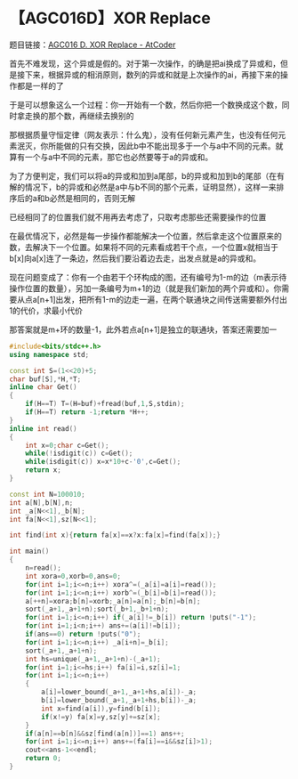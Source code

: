 # 【AGC016D】XOR Replace

题目链接：[AGC016 D. XOR Replace  -  AtCoder](https://agc016.contest.atcoder.jp)

首先不难发现，这个异或是假的。对于第一次操作，的确是把ai换成了异或和，但是接下来，根据异或的相消原则，数列的异或和就是上次操作的ai，再接下来的操作都是一样的了

于是可以想象这么一个过程：你一开始有一个数，然后你把一个数换成这个数，同时拿走换的那个数，再继续去换别的

那根据质量守恒定律（网友表示：什么鬼），没有任何新元素产生，也没有任何元素泯灭，你所能做的只有交换，因此b中不能出现多于一个与a中不同的元素。就算有一个与a中不同的元素，那它也必然要等于a的异或和。

为了方便判定，我们可以将a的异或和加到a尾部，b的异或和加到b的尾部（在有解的情况下，b的异或和必然是a中与b不同的那个元素，证明显然），这样一来排序后的a和b必然是相同的，否则无解

已经相同了的位置我们就不用再去考虑了，只取考虑那些还需要操作的位置

在最优情况下，必然是每一步操作都能解决一个位置，然后拿走这个位置原来的数，去解决下一个位置。如果将不同的元素看成若干个点，一个位置x就相当于b\[x\]向a\[x\]连了一条边，然后我们要沿着边去走，出发点就是a的异或和。

现在问题变成了：你有一个由若干个环构成的图，还有编号为1-m的边（m表示待操作位置的数量），另加一条编号为m+1的边（就是我们新加的两个异或和）。你需要从点a\[n+1\]出发，把所有1-m的边走一遍，在两个联通块之间传送需要额外付出1的代价，求最小代价

那答案就是m+环的数量-1，此外若点a\[n+1\]是独立的联通块，答案还需要加一

```cpp
#include<bits/stdc++.h>
using namespace std;

const int S=(1<<20)+5;
char buf[S],*H,*T;
inline char Get()
{
    if(H==T) T=(H=buf)+fread(buf,1,S,stdin);
    if(H==T) return -1;return *H++;
}
inline int read()
{
    int x=0;char c=Get();
    while(!isdigit(c)) c=Get();
    while(isdigit(c)) x=x*10+c-'0',c=Get();
    return x;
}

const int N=100010;
int a[N],b[N],n;
int _a[N<<1],_b[N];
int fa[N<<1],sz[N<<1];

int find(int x){return fa[x]==x?x:fa[x]=find(fa[x]);}

int main()
{
    n=read();
    int xora=0,xorb=0,ans=0;
    for(int i=1;i<=n;i++) xora^=(_a[i]=a[i]=read());
    for(int i=1;i<=n;i++) xorb^=(_b[i]=b[i]=read());
    a[++n]=xora;b[n]=xorb;_a[n]=a[n];_b[n]=b[n];
    sort(_a+1,_a+1+n);sort(_b+1,_b+1+n);
    for(int i=1;i<=n;i++) if(_a[i]!=_b[i]) return !puts("-1");
    for(int i=1;i<n;i++) ans+=(a[i]!=b[i]);
    if(ans==0) return !puts("0");
    for(int i=1;i<=n;i++) _a[i+n]=_b[i];
    sort(_a+1,_a+1+n);
    int hs=unique(_a+1,_a+1+n)-(_a+1);
    for(int i=1;i<=hs;i++) fa[i]=i,sz[i]=1;
    for(int i=1;i<=n;i++)
    {
        a[i]=lower_bound(_a+1,_a+1+hs,a[i])-_a;
        b[i]=lower_bound(_a+1,_a+1+hs,b[i])-_a;
        int x=find(a[i]),y=find(b[i]);
        if(x!=y) fa[x]=y,sz[y]+=sz[x];
    }
    if(a[n]==b[n]&&sz[find(a[n])]==1) ans++;
    for(int i=1;i<=n;i++) ans+=(fa[i]==i&&sz[i]>1);
    cout<<ans-1<<endl;
    return 0;
}
```

